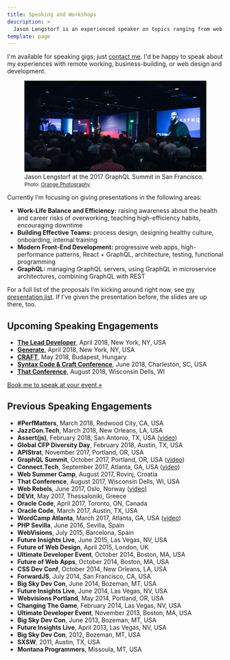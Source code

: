 ```yaml
---
title: Speaking and Workshops
description: >
  Jason Lengstorf is an experienced speaker on topics ranging from web design and development to happiness, work-life balance, and productivity.
template: page
---
```


I'm available for speaking gigs; just [contact me](mailto:speaking@lengstorf.com?subject=Speaking+Inquiry). I'd be happy to speak about my experiences with remote working, business-building, or web design and development.

<figure class="figure figure--center">
  <img src="./images/jason-lengstorf-speaking.jpg" alt="Jason Lengstorf speaking at the GraphQL Summit, 2017." />
  <figcaption class="figure__caption">
    Jason Lengstorf at the 2017 GraphQL Summit in San Francisco.
    <small class="figure__attribution">
      Photo: 
      <a class="figure__attribution-link" 
         href="https://orangephotography.com/">
        Orange Photography
      </a>
    </small>
  </figcaption>
</figure>

Currently I’m focusing on giving presentations in the following areas:

-   **Work-Life Balance and Efficiency:** raising awareness about the health and career risks of overworking, teaching high-efficiency habits, encouraging downtime
-   **Building Effective Teams:** process design, designing healthy culture, onboarding, internal training
-   **Modern Front-End Development:** progressive web apps, high-performance patterns, React + GraphQL, architecture, testing, functional programming
-   **GraphQL:** managing GraphQL servers, using GraphQL in microservice architectures, combining GraphQL with REST

For a full list of the proposals I’m kicking around right now, see [my presentation list](https://github.com/jlengstorf/presentations). If I’ve given the presentation before, the slides are up there, too.

## Upcoming Speaking Engagements

-   [**The Lead Developer**](https://newyork2018.theleaddeveloper.com/), April 2018, New York, NY, USA
-   [**Generate**](https://www.generateconf.com/new-york), April 2018, New York, NY, USA
-   [**CRAFT**](https://craft-conf.com/), May 2018, Budapest, Hungary
-   [**Syntax Code & Craft Conference**](https://2018.syntaxcon.com/), June 2018, Charleston, SC, USA
-   [**That Conference**](https://www.thatconference.com/), August 2018, Wisconsin Dells, WI

<a href="mailto:speaking@lengstorf.com?subject=Speaking+Inquiry" class="btn btn--small">Book me to speak at your event »</a>

## Previous Speaking Engagements

-   **#PerfMatters**, March 2018, Redwood City, CA, USA
-   **JazzCon.Tech**, March 2018, New Orleans, LA, USA
-   **Assert(js)**, February 2018, San Antonio, TX, USA ([video](https://youtu.be/zqdCM8zR6Mc))
-   **Global CFP Diversity Day**, February 2018, Austin, TX, USA
-   **APIStrat**, November 2017, Portland, OR, USA
-   **GraphQL Summit**, October 2017, Portland, OR, USA ([video](https://youtu.be/T3FbZsYXi50))
-   **Connect.Tech**, September 2017, Atlanta, GA, USA ([video](https://www.recallact.com/presentation/how-i-cut-my-working-hours-half-and-somehow-managed-get-more-done))
-   **Web Summer Camp**, August 2017, Rovinj, Croatia
-   **That Conference**, August 2017, Wisconsin Dells, WI, USA
-   **Web Rebels**, June 2017, Oslo, Norway ([video](https://youtu.be/4WbpKSh0FWk?t=2h44m44s))
-   **DEVit**, May 2017, Thessaloniki, Greece
-   **Oracle Code**, April 2017, Toronto, ON, Canada
-   **Oracle Code**, March 2017, Austin, TX, USA
-   **WordCamp Atlanta**, March 2017, Atlanta, GA, USA ([video](http://wordpress.tv/2017/03/29/jason-lengstorf-wordpress-deployment-for-professionals-how-to-solve-the-problem-of-multiple-wordpress-installs-in-30-minutes-or-less/))
-   **PHP Sevilla**, June 2016, Sevilla, Spain
-   **WebVisions**, July 2015, Barcelona, Spain
-   **Future Insights Live**, June 2015, Las Vegas, NV, USA
-   **Future of Web Design**, April 2015, London, UK
-   **Ultimate Developer Event**, October 2014, Boston, MA, USA
-   **Future of Web Apps**, October 2014, Boston, MA, USA
-   **CSS Dev Conf**, October 2014, New Orleans, LA, USA
-   **ForwardJS**, July 2014, San Francisco, CA, USA
-   **Big Sky Dev Con**, June 2014, Bozeman, MT, USA
-   **Future Insights Live**, June 2014, Las Vegas, NV, USA
-   **Webvisions Portland**, May 2014, Portland, OR, USA
-   **Changing The Game**, February 2014, Las Vegas, NV, USA
-   **Ultimate Developer Event**, November 2013, Boston, MA, USA
-   **Big Sky Dev Con**, June 2013, Bozeman, MT, USA
-   **Future Insights Live**, April 2013, Las Vegas, NV, USA
-   **Big Sky Dev Con**, 2012, Bozeman, MT, USA
-   **SXSW**, 2011, Austin, TX, USA
-   **Montana Programmers**, Missoula, MT, USA

